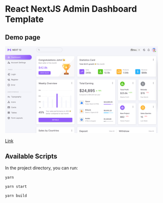 # React NextJS Admin Dashboard Template


## Demo page
![alt text](./.docs/demo.png "Demo")

[Link](https://next-js-template-cyan.vercel.app/)


## Available Scripts

In the project directory, you can run:

```
yarn
```

```
yarn start
```

```
yarn build
```

